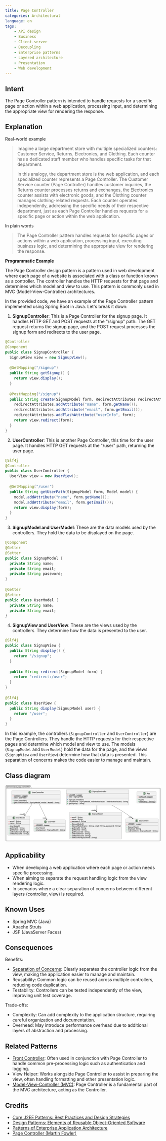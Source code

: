 ```yaml
---
title: Page Controller
categories: Architectural
language: en
tags:
    - API design
    - Business
    - Client-server
    - Decoupling
    - Enterprise patterns
    - Layered architecture
    - Presentation
    - Web development
---
```


## Intent

The Page Controller pattern is intended to handle requests for a specific page or action within a web application, processing input, and determining the appropriate view for rendering the response.

## Explanation

Real-world example

> Imagine a large department store with multiple specialized counters: Customer Service, Returns, Electronics, and Clothing. Each counter has a dedicated staff member who handles specific tasks for that department.
>
> In this analogy, the department store is the web application, and each specialized counter represents a Page Controller. The Customer Service counter (Page Controller) handles customer inquiries, the Returns counter processes returns and exchanges, the Electronics counter assists with electronic goods, and the Clothing counter manages clothing-related requests. Each counter operates independently, addressing the specific needs of their respective department, just as each Page Controller handles requests for a specific page or action within the web application.

In plain words

> The Page Controller pattern handles requests for specific pages or actions within a web application, processing input, executing business logic, and determining the appropriate view for rendering the response.

**Programmatic Example**

The Page Controller design pattern is a pattern used in web development where each page of a website is associated with a class or function known as a controller. The controller handles the HTTP requests for that page and determines which model and view to use. This pattern is commonly used in MVC (Model-View-Controller) architectures.

In the provided code, we have an example of the Page Controller pattern implemented using Spring Boot in Java. Let's break it down:

1. **SignupController**: This is a Page Controller for the signup page. It handles HTTP GET and POST requests at the "/signup" path. The GET request returns the signup page, and the POST request processes the signup form and redirects to the user page.

```java
@Controller
@Component
public class SignupController {
  SignupView view = new SignupView();

  @GetMapping("/signup")
  public String getSignup() {
    return view.display();
  }

  @PostMapping("/signup")
  public String create(SignupModel form, RedirectAttributes redirectAttributes) {
    redirectAttributes.addAttribute("name", form.getName());
    redirectAttributes.addAttribute("email", form.getEmail());
    redirectAttributes.addFlashAttribute("userInfo", form);
    return view.redirect(form);
  }
}
```

2. **UserController**: This is another Page Controller, this time for the user page. It handles HTTP GET requests at the "/user" path, returning the user page.

```java
@Slf4j
@Controller
public class UserController {
  UserView view = new UserView();

  @GetMapping("/user")
  public String getUserPath(SignupModel form, Model model) {
    model.addAttribute("name", form.getName());
    model.addAttribute("email", form.getEmail());
    return view.display(form);
  }
}
```

3. **SignupModel and UserModel**: These are the data models used by the controllers. They hold the data to be displayed on the page.

```java
@Component
@Getter
@Setter
public class SignupModel {
  private String name;
  private String email;
  private String password;
}

@Getter
@Setter
public class UserModel {
  private String name;
  private String email;
}
```

4. **SignupView and UserView**: These are the views used by the controllers. They determine how the data is presented to the user.

```java
@Slf4j
public class SignupView {
  public String display() {
    return "/signup";
  }

  public String redirect(SignupModel form) {
    return "redirect:/user";
  }
}

@Slf4j
public class UserView {
  public String display(SignupModel user) {
    return "/user";
  }
}
```

In this example, the controllers (`SignupController` and `UserController`) are the Page Controllers. They handle the HTTP requests for their respective pages and determine which model and view to use. The models (`SignupModel` and `UserModel`) hold the data for the page, and the views (`SignupView` and `UserView`) determine how that data is presented. This separation of concerns makes the code easier to manage and maintain.

## Class diagram

![Page Controller](./etc/page-controller.urm.png)

## Applicability

* When developing a web application where each page or action needs specific processing.
* When aiming to separate the request handling logic from the view rendering logic.
* In scenarios where a clear separation of concerns between different layers (controller, view) is required.

## Known Uses

* Spring MVC (Java)
* Apache Struts
* JSF (JavaServer Faces)

## Consequences

Benefits:

* [Separation of Concerns](https://java-design-patterns.com/principles/#separation-of-concerns): Clearly separates the controller logic from the view, making the application easier to manage and maintain.
* Reusability: Common logic can be reused across multiple controllers, reducing code duplication.
* Testability: Controllers can be tested independently of the view, improving unit test coverage.

Trade-offs:

* Complexity: Can add complexity to the application structure, requiring careful organization and documentation.
* Overhead: May introduce performance overhead due to additional layers of abstraction and processing.

## Related Patterns

* [Front Controller](https://java-design-patterns.com/patterns/front-controller/): Often used in conjunction with Page Controller to handle common pre-processing logic such as authentication and logging.
* View Helper: Works alongside Page Controller to assist in preparing the view, often handling formatting and other presentation logic.
* [Model-View-Controller (MVC)](https://java-design-patterns.com/patterns/model-view-controller/): Page Controller is a fundamental part of the MVC architecture, acting as the Controller.

## Credits

* [Core J2EE Patterns: Best Practices and Design Strategies](https://amzn.to/4cAbDap)
* [Design Patterns: Elements of Reusable Object-Oriented Software](https://amzn.to/3w0pvKI)
* [Patterns of Enterprise Application Architecture](https://amzn.to/3WfKBPR)
* [Page Controller (Martin Fowler)](https://www.martinfowler.com/eaaCatalog/pageController.html)

